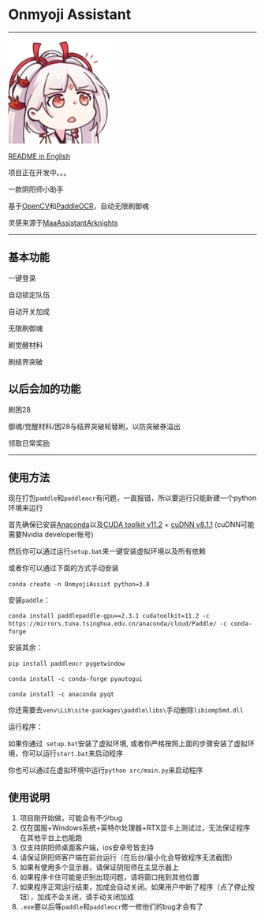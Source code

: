 # Onmyoji Assistant



------

![](https://github.com/TommyTui/OnmyojiAssist/blob/master/resources/icn.png?raw=true)

[README in English](README_en.md)

项目正在开发中。。。

一款阴阳师小助手

基于[OpenCV](https://opencv.org/)和[PaddleOCR](https://github.com/PaddlePaddle/PaddleOCR)，自动无限刷御魂

灵感来源于[MaaAssistantArknights](https://github.com/MaaAssistantArknights/MaaAssistantArknights)

------

## 基本功能

一键登录

自动锁定队伍

自动开关加成

无限刷御魂

刷觉醒材料

刷结界突破

## 以后会加的功能

刷困28

御魂/觉醒材料/困28与结界突破轮替刷，以防突破券溢出

领取日常奖励

------

## 使用方法

现在打包`paddle`和`paddleocr`有问题，一直报错，所以要运行只能新建一个python环境来运行

首先确保已安装[Anaconda](https://www.anaconda.com/)以及[CUDA toolkit v11.2](https://developer.nvidia.com/cuda-11.2.0-download-archive) + [cuDNN v8.1.1](https://developer.nvidia.com/compute/machine-learning/cudnn/secure/8.1.1.33/11.2_20210301/cudnn-11.2-windows-x64-v8.1.1.33.zip) (cuDNN可能需要Nvidia developer账号)

然后你可以通过运行`setup.bat`来一键安装虚拟环境以及所有依赖



或者你可以通过下面的方式手动安装

`conda create -n OnmyojiAssist python=3.8`

安装`paddle`：

```
conda install paddlepaddle-gpu==2.3.1 cudatoolkit=11.2 -c https://mirrors.tuna.tsinghua.edu.cn/anaconda/cloud/Paddle/ -c conda-forge
```

安装其余：

`pip install paddleocr pygetwindow`

`conda install -c conda-forge pyautogui`

`conda install -c anaconda pyqt`

你还需要去`venv\Lib\site-packages\paddle\libs\`手动删除`libiomp5md.dll`



运行程序：

如果你通过` setup.bat`安装了虚拟环境, 或者你严格按照上面的步骤安装了虚拟环境，你可以运行`start.bat`来启动程序

你也可以通过在虚拟环境中运行`python src/main.py`来启动程序

## 使用说明

1. 项目刚开始做，可能会有不少bug
2. 仅在国服+Windows系统+英特尔处理器+RTX显卡上测试过，无法保证程序在其他平台上也能跑
3. 仅支持阴阳师桌面客户端，ios安卓号皆支持
4. 请保证阴阳师客户端在前台运行（在后台/最小化会导致程序无法截图）
5. 如果有使用多个显示器，请保证阴阳师在主显示器上
6. 如果程序卡住可能是识别出现问题，请将窗口拖到其他位置
7. 如果程序正常运行结束，加成会自动关闭。如果用户中断了程序（点了停止按钮），加成不会关闭，请手动关闭加成
8. `.exe`要以后等`paddle`和`paddleocr`修一修他们的bug才会有了

